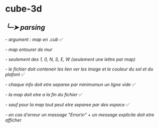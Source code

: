 # cube-3d

## *╰┈➤ parsing*

  *- argument : map en .cub* ✅
  
  *- map entourer de mur*
  
  *- seulement des 1, 0, N, S, E, W (seulement une lettre par map)*
  
  *- le fichier doit conteneir les lien ver les image et le couleur du sol et du plafont* ✅
  
  *- chaque info doit etre separee par minimumun un ligne vide* ✅
  
  *- la map doit etre a la fin du fichier* ✅
  
  *- sauf pour la map tout peut etre separee par des espace* ✅
  
  *- en cas d'erreur un massage "Error\n" + un message explicite doit etre afficher*
